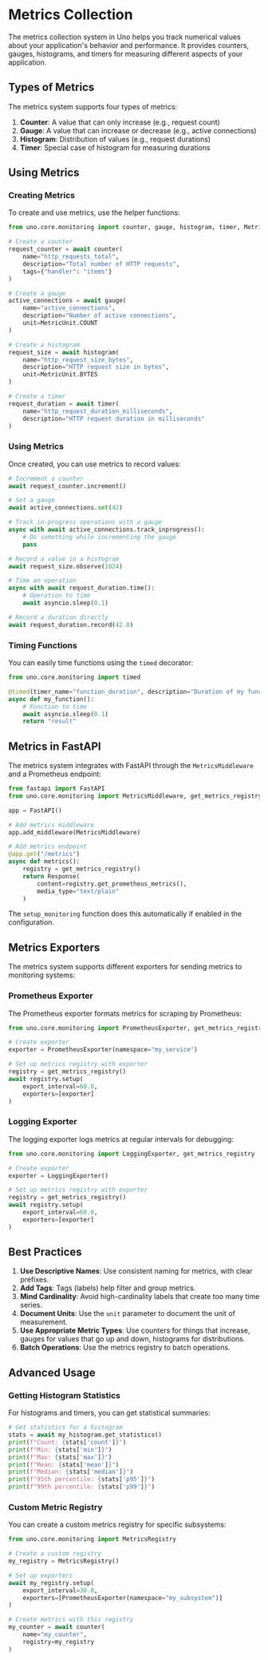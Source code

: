# Metrics Collection

The metrics collection system in Uno helps you track numerical values about your application's behavior and performance. It provides counters, gauges, histograms, and timers for measuring different aspects of your application.

## Types of Metrics

The metrics system supports four types of metrics:

1. **Counter**: A value that can only increase (e.g., request count)
2. **Gauge**: A value that can increase or decrease (e.g., active connections)
3. **Histogram**: Distribution of values (e.g., request durations)
4. **Timer**: Special case of histogram for measuring durations

## Using Metrics

### Creating Metrics

To create and use metrics, use the helper functions:

```python
from uno.core.monitoring import counter, gauge, histogram, timer, MetricUnit

# Create a counter
request_counter = await counter(
    name="http_requests_total",
    description="Total number of HTTP requests",
    tags={"handler": "items"}
)

# Create a gauge
active_connections = await gauge(
    name="active_connections",
    description="Number of active connections",
    unit=MetricUnit.COUNT
)

# Create a histogram
request_size = await histogram(
    name="http_request_size_bytes",
    description="HTTP request size in bytes",
    unit=MetricUnit.BYTES
)

# Create a timer
request_duration = await timer(
    name="http_request_duration_milliseconds",
    description="HTTP request duration in milliseconds"
)
```

### Using Metrics

Once created, you can use metrics to record values:

```python
# Increment a counter
await request_counter.increment()

# Set a gauge
await active_connections.set(42)

# Track in-progress operations with a gauge
async with await active_connections.track_inprogress():
    # Do something while incrementing the gauge
    pass

# Record a value in a histogram
await request_size.observe(1024)

# Time an operation
async with await request_duration.time():
    # Operation to time
    await asyncio.sleep(0.1)

# Record a duration directly
await request_duration.record(42.0)
```

### Timing Functions

You can easily time functions using the `timed` decorator:

```python
from uno.core.monitoring import timed

@timed(timer_name="function_duration", description="Duration of my function")
async def my_function():
    # Function to time
    await asyncio.sleep(0.1)
    return "result"
```

## Metrics in FastAPI

The metrics system integrates with FastAPI through the `MetricsMiddleware` and a Prometheus endpoint:

```python
from fastapi import FastAPI
from uno.core.monitoring import MetricsMiddleware, get_metrics_registry

app = FastAPI()

# Add metrics middleware
app.add_middleware(MetricsMiddleware)

# Add metrics endpoint
@app.get("/metrics")
async def metrics():
    registry = get_metrics_registry()
    return Response(
        content=registry.get_prometheus_metrics(),
        media_type="text/plain"
    )
```

The `setup_monitoring` function does this automatically if enabled in the configuration.

## Metrics Exporters

The metrics system supports different exporters for sending metrics to monitoring systems:

### Prometheus Exporter

The Prometheus exporter formats metrics for scraping by Prometheus:

```python
from uno.core.monitoring import PrometheusExporter, get_metrics_registry

# Create exporter
exporter = PrometheusExporter(namespace="my_service")

# Set up metrics registry with exporter
registry = get_metrics_registry()
await registry.setup(
    export_interval=60.0,
    exporters=[exporter]
)
```

### Logging Exporter

The logging exporter logs metrics at regular intervals for debugging:

```python
from uno.core.monitoring import LoggingExporter, get_metrics_registry

# Create exporter
exporter = LoggingExporter()

# Set up metrics registry with exporter
registry = get_metrics_registry()
await registry.setup(
    export_interval=60.0,
    exporters=[exporter]
)
```

## Best Practices

1. **Use Descriptive Names**: Use consistent naming for metrics, with clear prefixes.
2. **Add Tags**: Tags (labels) help filter and group metrics.
3. **Mind Cardinality**: Avoid high-cardinality labels that create too many time series.
4. **Document Units**: Use the `unit` parameter to document the unit of measurement.
5. **Use Appropriate Metric Types**: Use counters for things that increase, gauges for values that go up and down, histograms for distributions.
6. **Batch Operations**: Use the metrics registry to batch operations.

## Advanced Usage

### Getting Histogram Statistics

For histograms and timers, you can get statistical summaries:

```python
# Get statistics for a histogram
stats = await my_histogram.get_statistics()
print(f"Count: {stats['count']}")
print(f"Min: {stats['min']}")
print(f"Max: {stats['max']}")
print(f"Mean: {stats['mean']}")
print(f"Median: {stats['median']}")
print(f"95th percentile: {stats['p95']}")
print(f"99th percentile: {stats['p99']}")
```

### Custom Metric Registry

You can create a custom metrics registry for specific subsystems:

```python
from uno.core.monitoring import MetricsRegistry

# Create a custom registry
my_registry = MetricsRegistry()

# Set up exporters
await my_registry.setup(
    export_interval=30.0,
    exporters=[PrometheusExporter(namespace="my_subsystem")]
)

# Create metrics with this registry
my_counter = await counter(
    name="my_counter",
    registry=my_registry
)
```